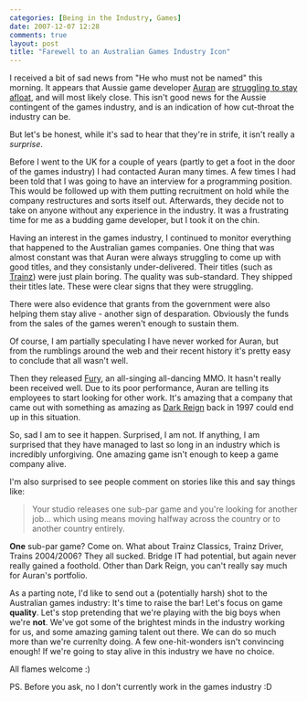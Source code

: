 ```yaml
---
categories: [Being in the Industry, Games]
date: 2007-12-07 12:28
comments: true
layout: post
title: "Farewell to an Australian Games Industry Icon"
---
```

I received a bit of sad news from "He who must not be named" this morning. It appears that Aussie game developer <a href="http://www.auran.com/" title="Auran">Auran</a> are <a href="http://kotaku.com/gaming/rumor/auran-on-life-support-330643.php" title="Auran on Life-Support">struggling to stay afloat</a>, and will most likely close. This isn't good news for the Aussie contingent of the games industry, and is an indication of how cut-throat the industry can be.

But let's be honest, while it's sad to hear that they're in strife, it isn't really a <em>surprise</em>.<!--more-->

Before I went to the UK for a couple of years (partly to get a foot in the door of the games industry) I had contacted Auran many times. A few times I had been told that I was going to have an interview for a programming position. This would be followed up with them putting recruitment on hold while the company restructures and sorts itself out. Afterwards, they decide not to take on anyone without any experience in the industry. It was a frustrating time for me as a budding game developer, but I took it on the chin.

Having an interest in the games industry, I continued to monitor everything that happened to the Australian games companies. One thing that was almost constant was that Auran were always struggling to come up with good titles, and they consistanly under-delivered. Their titles (such as <a href="http://www.auran.com/trainz/" title="Trainz">Trainz</a>) were just plain boring. The quality was sub-standard. They shipped their titles late. These were clear signs that they were struggling.

There were also evidence that grants from the government were also helping them stay alive - another sign of desparation. Obviously the funds from the sales of the games weren't enough to sustain them.

Of course, I am partially speculating I have never worked for Auran, but from the rumblings around the web and their recent history it's pretty easy to conclude that all wasn't well.

Then they released <a href="http://www.unleashthefury.com/" title="Fury">Fury</a>, an all-singing all-dancing MMO. It hasn't really been received well. Due to its poor performance, Auran are telling its employees to start looking for other work. It's amazing that a company that came out with something as amazing as <a href="http://www.auran.com/games/darkreign/default.htm" title="Dark Reign">Dark Reign</a> back in 1997 could end up in this situation.

So, sad I am to see it happen. Surprised, I am not. If anything, I am surprised that they have managed to last so long in an industry which is incredibly unforgiving. One amazing game isn't enough to keep a game company alive.

I'm also surprised to see people comment on stories like this and say things like:<blockquote><p>Your studio releases one sub-par game and you're looking for another job... which using means moving halfway across the country or to another country entirely.</p></blockquote><strong>One</strong> sub-par game? Come on. What about Trainz Classics, Trainz Driver, Trains 2004/2006? They all sucked. Bridge IT had potential, but again never really gained a foothold. Other than Dark Reign, you can't really say much for Auran's portfolio.

As a parting note, I'd like to send out a (potentially harsh) shot to the Australian games industry: It's time to raise the bar! Let's focus on game <strong>quality</strong>. Let's stop pretending that we're playing with the big boys when we're <strong>not</strong>. We've got some of the brightest minds in the industry working for us, and some amazing gaming talent out there. We can do so much more than we're currenlty doing. A few one-hit-wonders isn't convincing enough! If we're going to stay alive in this industry we have no choice.

All flames welcome :)

PS. Before you ask, no I don't currently work in the games industry :D
